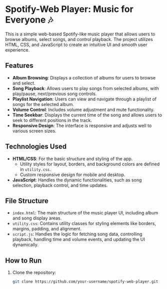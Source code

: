 # Spotify-Web Player: Music for Everyone 🎶

This is a simple web-based Spotify-like music player that allows users to browse albums, select songs, and control playback. The project utilizes HTML, CSS, and JavaScript to create an intuitive UI and smooth user experience.

## Features

- **Album Browsing**: Displays a collection of albums for users to browse and select.
- **Song Playback**: Allows users to play songs from selected albums, with play/pause, next/previous song controls.
- **Playlist Navigation**: Users can view and navigate through a playlist of songs for the selected album.
- **Volume Control**: Includes volume adjustment and mute functionality.
- **Time Seekbar**: Displays the current time of the song and allows users to seek to different positions in the track.
- **Responsive Design**: The interface is responsive and adjusts well to various screen sizes.

## Technologies Used

- **HTML/CSS**: For the basic structure and styling of the app.
  - Utility styles for layout, borders, and background colors are defined in `utility.css`.
  - Custom responsive design for mobile and desktop.
- **JavaScript**: Handles the dynamic functionalities, such as song selection, playback control, and time updates.

## File Structure

- `index.html`: The main structure of the music player UI, including album and song display areas.
- `utility.css`: Contains utility classes for styling elements like borders, margins, padding, and alignment.
- `script.js`: Handles the logic for fetching song data, controlling playback, handling time and volume events, and updating the UI dynamically.

## How to Run

1. Clone the repository:

   ```bash
   git clone https://github.com/your-username/spotify-web-player.git

